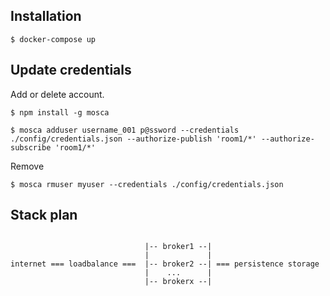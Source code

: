 ## Installation ##
```$ docker-compose up```

## Update credentials ##

Add or delete account.

```$ npm install -g mosca``` 

```$ mosca adduser username_001 p@ssword --credentials ./config/credentials.json --authorize-publish 'room1/*' --authorize-subscribe 'room1/*' ```

Remove

```$ mosca rmuser myuser --credentials ./config/credentials.json```


## Stack plan ##


```
                                
                              |-- broker1 --|
                              |             |
internet === loadbalance ===  |-- broker2 --| === persistence storage
                              |    ...      |
                              |-- brokerx --|

```
